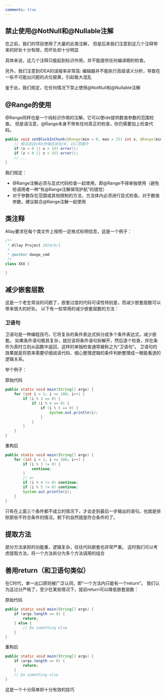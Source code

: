 ```yaml
---
comments: true
---
```


[//]: # (PS: 需要进一步讨论)
[//]: # (项目编码规范大体上基于[Google的Java编码规范]&#40;https://google.github.io/styleguide/javaguide.html&#41;，但在一些方面上可能有差异)

## 禁止使用@NotNull和@Nullable注解

在之前，我们的项目使用了大量的此类注解，
但是后来我们注意到这几个注释带来的好处十分有限，而坏处却十分明显

具体来说，这几个注释只能起到标识作用，并不能提供任何编译期的检查。

另外，我们注意到IDEA的误报率非常高: 编辑器并不能执行高级语义分析，导致在一些不可能出问题的点位报黄，引起极大混乱

鉴于此，我们规定，在任何情况下禁止使用@NotNull和@Nullable注解

## @Range的使用

@Range同样也是一个纯标识作用的注解，它可以使ide提供数值参数的范围检查。
但是请注意，@Range本身不带有任何真正的检查，你仍需要加上检查代码。

```java
public void setBlockInChunk(@Range(min = 0, max = 15) int x, @Range(min = 0, max = 15) int y, int z, BlockState block) {
    // 假设这边x和z的值应该在[0, 15]范围内
    if (x < 0 || x > 15) error();
    if (z < 0 || z > 15) error();
    // ...
} 
```

我们规定：
- @Range注解必须与显式代码检查一起使用，即@Range不得单独使用（避免给调用者一种“有@Range注解保驾护航”的错觉）
- 对于参数存在范围或其他限制的方法，方法体内必须进行显式检查。对于数值参数，建议联合@Range注解一起使用

## 类注释

Allay要求在每个类文件上按照一定格式标明信息，这是一个例子：

```java
/**
 * Allay Project 2024/6/1
 *
 * @author daoge_cmd
 */
class XXX {
    
}
```

## 减少嵌套层数

这是一个老生常谈的问题了，嵌套过度的代码可读性特别差，而减少嵌套层数可以带来很大的好处。
以下有一些常用的减少嵌套层数的方法：

### 卫语句

卫语句是一种编程技巧，它将复杂的条件表达式拆分成多个条件表达式，减少嵌套。
如果条件语句极其复杂，就应该将条件语句拆解开，然后逐个检查，并在条件为真时立刻从函数中返回，这样的单独检查通常被称之为“卫语句”。
卫语句的效果就是将原来需要仔细阅读代码、细心整理逻辑的条件判断整理成一眼能看透的逻辑关系。

举个例子：

原始代码
```java
public static void main(String[] args) {
    for (int i = 1; i <= 100; i++) {
        if (i % 3 == 0) {
            if (i % 4 == 0) {
                if (i % 5 == 0) {
                    System.out.println(i);
                }
            }
        }
    }
}
```

重构后
```java
public static void main(String[] args) {
    for (int i = 1; i <= 100; i++) {
        if (i % 3 != 0) {
            continue;
        }
        // or
        if (i % 4 != 0) continue;
        if (i % 5 != 0) continue;
        System.out.println(i);
    }
}
```

只有在上面三个条件都不成立的情况下，才会走到最后一步输出的语句。也就是排除那些不符合条件的情况，剩下的自然就是符合条件的了。

## 提取方法

部分方法承担的功能重，逻辑复杂，往往代码嵌套也非常严重。
这时我们可以考虑提取方法，将一个方法拆分为多个方法调用的组合

## 善用return（和卫语句类似）

在C时代，单一出口原则被广泛认同，即“一个方法内只能有一个return”。
我们认为这过分严格了，至少在某些情况下，提前return可以降低嵌套层数：

原始代码
```java
public static void main(String[] args) {
    if (args.length == 0) {
        return;
    } else {
        // Do something else
    }
}
```

重构后
```java
public static void main(String[] args) {
    if (args.length == 0) {
        return;
    }
    // Do something else
}

```

这是一个十分简单却十分有效的技巧